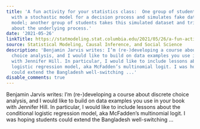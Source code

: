 ```yaml
---
title: 'A fun activity for your statistics class:  One group of students comes up
  with a stochastic model for a decision process and simulates fake data from this
  model; another group of students takes this simulated dataset and tries to learn
  about the underlying process.'
date: '2021-05-26'
linkTitle: https://statmodeling.stat.columbia.edu/2021/05/26/a-fun-activity-for-your-statistics-class-one-group-of-students-comes-up-with-a-stochastic-model-for-a-decision-process-and-simulates-fake-data-from-this-model-another-group-of-students-takes-this-s/
source: Statistical Modeling, Causal Inference, and Social Science
description: 'Benjamin Jarvis writes: I’m (re-)developing a course about discrete
  choice analysis, and I would like to build on data examples you use in your book
  with Jennifer Hill. In particular, I would like to include lessons about the conditional
  logistic regression model, aka McFadden’s multinomial logit. I was hoping students
  could extend the Bangladesh well-switching ...'
disable_comments: true
---
```

Benjamin Jarvis writes: I’m (re-)developing a course about discrete choice analysis, and I would like to build on data examples you use in your book with Jennifer Hill. In particular, I would like to include lessons about the conditional logistic regression model, aka McFadden’s multinomial logit. I was hoping students could extend the Bangladesh well-switching ...